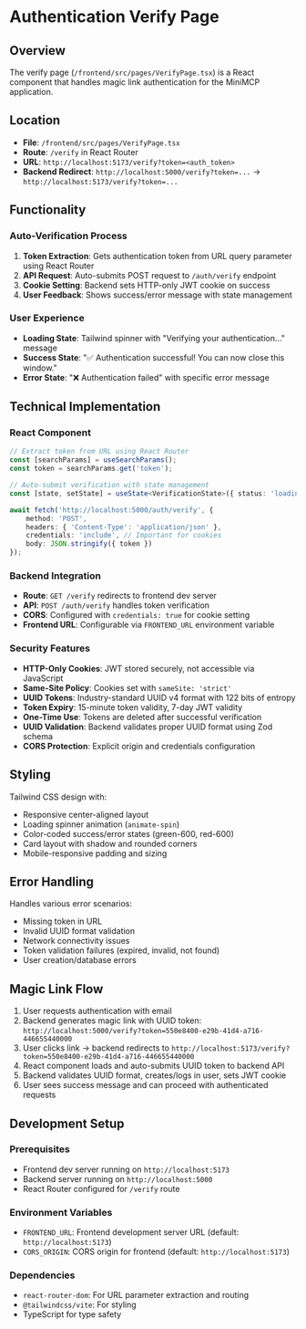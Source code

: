 # Authentication Verify Page

## Overview

The verify page (`/frontend/src/pages/VerifyPage.tsx`) is a React component that handles magic link authentication for the MiniMCP application.

## Location
- **File**: `/frontend/src/pages/VerifyPage.tsx`
- **Route**: `/verify` in React Router
- **URL**: `http://localhost:5173/verify?token=<auth_token>`
- **Backend Redirect**: `http://localhost:5000/verify?token=...` → `http://localhost:5173/verify?token=...`

## Functionality

### Auto-Verification Process
1. **Token Extraction**: Gets authentication token from URL query parameter using React Router
2. **API Request**: Auto-submits POST request to `/auth/verify` endpoint
3. **Cookie Setting**: Backend sets HTTP-only JWT cookie on success
4. **User Feedback**: Shows success/error message with state management

### User Experience
- **Loading State**: Tailwind spinner with "Verifying your authentication..." message
- **Success State**: "✅ Authentication successful! You can now close this window."
- **Error State**: "❌ Authentication failed" with specific error message

## Technical Implementation

### React Component
```typescript
// Extract token from URL using React Router
const [searchParams] = useSearchParams();
const token = searchParams.get('token');

// Auto-submit verification with state management
const [state, setState] = useState<VerificationState>({ status: 'loading' });

await fetch('http://localhost:5000/auth/verify', {
    method: 'POST',
    headers: { 'Content-Type': 'application/json' },
    credentials: 'include', // Important for cookies
    body: JSON.stringify({ token })
});
```

### Backend Integration
- **Route**: `GET /verify` redirects to frontend dev server
- **API**: `POST /auth/verify` handles token verification
- **CORS**: Configured with `credentials: true` for cookie setting
- **Frontend URL**: Configurable via `FRONTEND_URL` environment variable

### Security Features
- **HTTP-Only Cookies**: JWT stored securely, not accessible via JavaScript
- **Same-Site Policy**: Cookies set with `sameSite: 'strict'`
- **UUID Tokens**: Industry-standard UUID v4 format with 122 bits of entropy
- **Token Expiry**: 15-minute token validity, 7-day JWT validity
- **One-Time Use**: Tokens are deleted after successful verification
- **UUID Validation**: Backend validates proper UUID format using Zod schema
- **CORS Protection**: Explicit origin and credentials configuration

## Styling

Tailwind CSS design with:
- Responsive center-aligned layout
- Loading spinner animation (`animate-spin`)
- Color-coded success/error states (green-600, red-600)
- Card layout with shadow and rounded corners
- Mobile-responsive padding and sizing

## Error Handling

Handles various error scenarios:
- Missing token in URL
- Invalid UUID format validation
- Network connectivity issues  
- Token validation failures (expired, invalid, not found)
- User creation/database errors

## Magic Link Flow

1. User requests authentication with email
2. Backend generates magic link with UUID token: `http://localhost:5000/verify?token=550e8400-e29b-41d4-a716-446655440000`
3. User clicks link → backend redirects to `http://localhost:5173/verify?token=550e8400-e29b-41d4-a716-446655440000`
4. React component loads and auto-submits UUID token to backend API
5. Backend validates UUID format, creates/logs in user, sets JWT cookie
6. User sees success message and can proceed with authenticated requests

## Development Setup

### Prerequisites
- Frontend dev server running on `http://localhost:5173`
- Backend server running on `http://localhost:5000`
- React Router configured for `/verify` route

### Environment Variables
- `FRONTEND_URL`: Frontend development server URL (default: `http://localhost:5173`)
- `CORS_ORIGIN`: CORS origin for frontend (default: `http://localhost:5173`)

### Dependencies
- `react-router-dom`: For URL parameter extraction and routing
- `@tailwindcss/vite`: For styling
- TypeScript for type safety